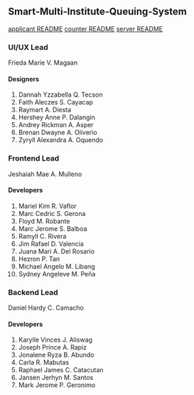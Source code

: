 ## Smart-Multi-Institute-Queuing-System
[applicant README](applicant/README.md)
[counter README](counter/README.md)
[server README](server/README.md)

### UI/UX Lead
Frieda Marie V. Magaan
#### Designers
1. Dannah Yzzabella Q. Tecson
2. Faith Aleczes S. Cayacap
3. Raymart A. Diesta
4. Hershey Anne P. Dalangin
5. Andrey Rickman A. Asper
6. Brenan Dwayne A. Oliverio
7. Zyryll Alexandra A. Oquendo

### Frontend Lead
Jeshaiah Mae A. Mulleno
#### Developers
1. Mariel Kim R. Vaflor
2. Marc Cedric S. Gerona
3. Floyd M. Robante
4. Marc Jerome S. Balboa
5. Ramyll C. Rivera
6. Jim Rafael D. Valencia
7. Juana Mari A. Del Rosario
8. Hezron P. Tan
9. Michael Angelo M. Libang
10. Sydney Angeleve M. Peña

### Backend Lead
Daniel Hardy C. Camacho
#### Developers
1. Karylle Vinces J. Aliswag
2. Joseph Prince A. Rapiz
3. Jonalene Ryza B. Abundo
4. Carla R. Mabutas
5. Raphael James C. Catacutan
6. Jansen Jerhyn M. Santos
7. Mark Jerome P. Geronimo

